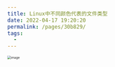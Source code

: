 ```yaml
---
title: Linux中不同颜色代表的文件类型
date: 2022-04-17 19:20:20
permalink: /pages/30b829/
tags:
  - 
---
```

<img src="https://cdn.jsdelivr.net/gh/JimFKppt/Pictures@master/static_files/img/image.png" alt="image" align=left style="zoom:50%;" />

